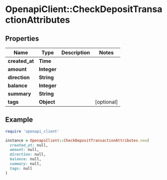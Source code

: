 # OpenapiClient::CheckDepositTransactionAttributes

## Properties

| Name | Type | Description | Notes |
| ---- | ---- | ----------- | ----- |
| **created_at** | **Time** |  |  |
| **amount** | **Integer** |  |  |
| **direction** | **String** |  |  |
| **balance** | **Integer** |  |  |
| **summary** | **String** |  |  |
| **tags** | **Object** |  | [optional] |

## Example

```ruby
require 'openapi_client'

instance = OpenapiClient::CheckDepositTransactionAttributes.new(
  created_at: null,
  amount: null,
  direction: null,
  balance: null,
  summary: null,
  tags: null
)
```

